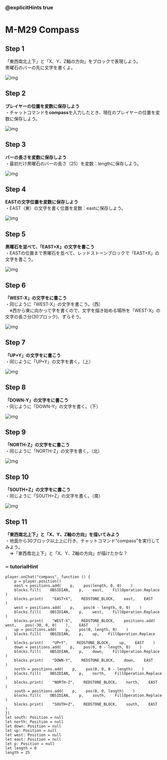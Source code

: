### @explicitHints true

# M-M29 Compass　

## Step 1  
「東西南北上下」と「X、Y、Z軸の方向」をブロックで表現しよう。  
黒曜石のバーの先に文字を書くよ。

![img](https://teck89.xsrv.jp/MEE_tutorial/img/M-M29.png)

## Step 2
**プレイヤーの位置を変数に保存しよう**  
・チャットコマンドを**compass**を入力したとき、現在のプレイヤーの位置を変数に保存しよう。

![img](https://teck89.xsrv.jp/MEE_tutorial/img/M-M29_1.png)

## Step 3  
**バーの長さを変数に保存しよう**  
・最初だけ黒曜石のバーの長さ（25）を変数：lengthに保存しよう。

![img](https://teck89.xsrv.jp/MEE_tutorial/img/M-M29_2.png)


## Step 4
**EASTの文字位置を変数に保存しよう**  
・EAST（東）の文字を書く位置を変数：eastに保存しよう。

![img](https://teck89.xsrv.jp/MEE_tutorial/img/M-M29_3.png)


## Step 5
**黒曜石を並べて、「EAST+X」の文字を書こう**  
・EASTの位置まで黒曜石を並べて、レッドストーンブロックで「EAST+X」の文字を書こう。

![img](https://teck89.xsrv.jp/MEE_tutorial/img/M-M29_4.png)

## Step 6
**「WEST-X」の文字をに書こう**  
・同じように「WEST-X」の文字を書こう。（西）  
　※西から東に向かって字を書くので、文字を描き始める場所を「WEST-X」の文字の長さ分(30ブロック)、ずらそう。

![img](https://teck89.xsrv.jp/MEE_tutorial/img/M-M29_5.png)


## Step 7  
**「UP+Y」の文字をに書こう**  
・同じように「UP+Y」の文字を書く。（上）

![img](https://teck89.xsrv.jp/MEE_tutorial/img/M-M29_6.png)


## Step 8
**「DOWN-Y」の文字をに書こう**  
・同じように「DOWN-Y」の文字を書く。（下）

![img](https://teck89.xsrv.jp/MEE_tutorial/img/M-M29_7.png)

## Step 9
**「NORTH-Z」の文字をに書こう**  
・同じように「NORTH-Z」の文字を書く。（北）

![img](https://teck89.xsrv.jp/MEE_tutorial/img/M-M29_8.png)

## Step 10
**「SOUTH+Z」の文字をに書こう**  
・同じように「SOUTH+Z」の文字を書く。（南）

![img](https://teck89.xsrv.jp/MEE_tutorial/img/M-M29_9.png)



## Step 11
**「東西南北上下」と「X、Y、Z軸の方向」を描いてみよう**  
・地面から30ブロック以上上に行き、チャットコマンド”compass”を実行してみよう。  
　⇒「東西南北上下」と「X、Y、Z軸の方向」が描けたかな？


### ~ tutorialHint

```blocks
player.onChat("compass", function () {
    p = player.position()
    east = positions.add(    p,    pos(length, 0, 0)    )
    blocks.fill(    OBSIDIAN,    p,    east,    FillOperation.Replace    )
    blocks.print(    "EAST+X",    REDSTONE_BLOCK,    east,    EAST    )
    west = positions.add(    p,    pos(0 - length, 0, 0)    )
    blocks.fill(    OBSIDIAN,    p,    west,    FillOperation.Replace    )
    blocks.print(    "WEST-X",    REDSTONE_BLOCK,    positions.add(    west,    pos(-30, 0, 0)    ),    EAST    )
    up = positions.add(    p,    pos(0, length, 0)    )
    blocks.fill(    OBSIDIAN,    p,    up,    FillOperation.Replace    )
    blocks.print(    "UP+Y",    REDSTONE_BLOCK,    up,    EAST    )
    down = positions.add(    p,    pos(0, 0 - length, 0)    )
    blocks.fill(    OBSIDIAN,    p,    down,    FillOperation.Replace    )
    blocks.print(    "DOWN-Y",    REDSTONE_BLOCK,    down,    EAST    )
    north = positions.add(    p,    pos(0, 0, 0 - length)    )
    blocks.fill(    OBSIDIAN,    p,    north,    FillOperation.Replace    )
    blocks.print(    "NORTH-Z",    REDSTONE_BLOCK,    north,    EAST    )
    south = positions.add(    p,    pos(0, 0, length)    )
    blocks.fill(    OBSIDIAN,    p,    south,    FillOperation.Replace    )
    blocks.print(    "SOUTH+Z",    REDSTONE_BLOCK,    south,    EAST    )
})
let south: Position = null
let north: Position = null
let down: Position = null
let up: Position = null
let west: Position = null
let east: Position = null
let p: Position = null
let length = 0
length = 25

```